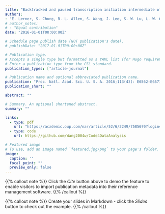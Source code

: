 ```yaml
---
title: "Backtracked and paused transcription initiation intermediate of Escherichia coli RNA polymerase"
authors:
- "E. Lerner, S. Chung, B. L. Allen, S. Wang, J. Lee, S. W. Lu, L. W. Grimaud, A. Ingargiola, X. Michalet, Y. Alhadid, S. Borukhov, T. R. Strick, D. J. Taatjes, and S. Weiss"
# author_notes:
# - "Equal contribution"
date: "2016-01-01T00:00:00Z"

# Schedule page publish date (NOT publication's date).
# publishDate: "2017-01-01T00:00:00Z"

# Publication type.
# Accepts a single type but formatted as a YAML list (for Hugo requirements).
# Enter a publication type from the CSL standard.
publication_types: ["article-journal"]

# Publication name and optional abbreviated publication name.
publication: "Proc. Natl. Acad. Sci. U. S. A. 2016;113(43): E6562-E6571"
publication_short: ""

abstract: ""

# Summary. An optional shortened abstract.
summary: ""

links:
  - type: pdf
    url: "https://academic.oup.com/nar/article/52/6/3249/7585670?login=false"
  - type: code
    url: https://github.com/Wang2004w/Code4DataAnalysis

# Featured image
# To use, add an image named `featured.jpg/png` to your page's folder. 
image:
  caption: ''
  focal_point: ""
  preview_only: false
---
```

{{% callout note %}}
Click the *Cite* button above to demo the feature to enable visitors to import publication metadata into their reference management software.
{{% /callout %}}

{{% callout note %}}
Create your slides in Markdown - click the *Slides* button to check out the example.
{{% /callout %}}
